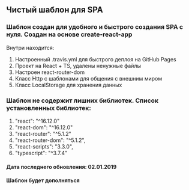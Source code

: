 ## Чистый шаблон для SPA

### Шаблон создан для удобного и быстрого создания SPA с нуля. Создан на основе create-react-app

Внутри находится:

1. Настроенный .travis.yml для быстрого деплоя на GitHub Pages
2. Проект на React + TS, удалены ненужные файлы
3. Настроен react-router-dom
4. Класс Http с шаблонами для общения с внешним миром
5. Класс LocalStorage для хранения данных

### Шаблон не содержит лишних библиотек. Список установленных библиотек:

1. "react": "^16.12.0"
2. "react-dom": "^16.12.0"
3. "react-router": "^5.1.2"
4. "react-router-dom": "^5.1.2",
5. "react-scripts": "3.3.0",
6. "typescript": "^3.7.4"

#### Дата последнего обновления: 02.01.2019
#### Шаблон будет дополняться 



